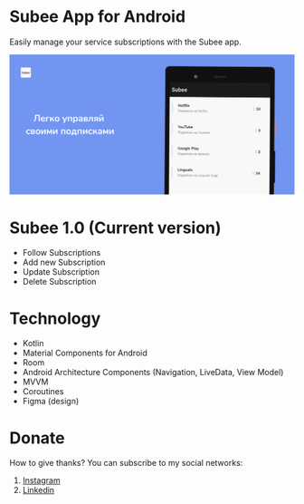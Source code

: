 # Subee App for Android

Easily manage your service subscriptions with the Subee app.

![Alt Text](https://github.com/skreep1/SubeeApp/blob/master/postmain.png)

# Subee 1.0 (Current version)

- Follow Subscriptions
- Add new Subscription
- Update Subscription
- Delete Subscription

# Technology

- Kotlin
- Material Components for Android
- Room
- Android Architecture Components (Navigation, LiveData, View Model)
- MVVM
- Coroutines
- Figma (design)

# Donate
How to give thanks?
You can subscribe to my social networks:
1. [Instagram](http://instagram.com/skreep1/ "Instagram") 
2. [Linkedin](https://www.linkedin.com/in/skreep/ "Linkedin")

